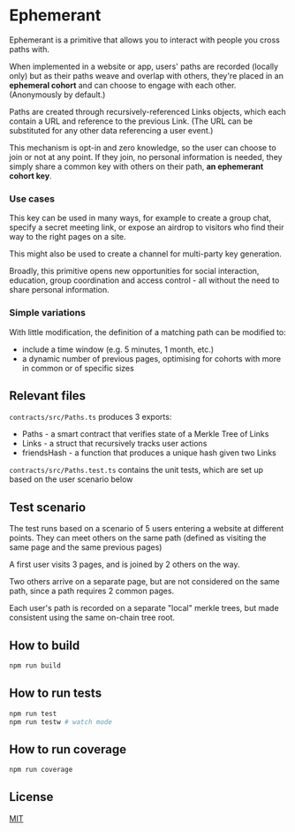 # Ephemerant

Ephemerant is a primitive that allows you to interact with people you cross paths with.

When implemented in a website or app, users' paths are recorded (locally only) but as their paths weave and overlap with others, they're placed in an **ephemeral cohort** and can choose to engage with each other. (Anonymously by default.)

Paths are created through recursively-referenced Links objects, which each contain a URL and reference to the previous Link. (The URL can be substituted for any other data referencing a user event.)

This mechanism is opt-in and zero knowledge, so the user can choose to join or not at any point. If they join, no personal information is needed, they simply share a common key with others on their path, **an ephemerant cohort key**. 

### Use cases
This key can be used in many ways, for example to create a group chat, specify a secret meeting link, or expose an airdrop to visitors who find their way to the right pages on a site.

This might also be used to create a channel for multi-party key generation.

Broadly, this primitive opens new opportunities for social interaction, education, group coordination and access control - all without the need to share personal information.

### Simple variations
With little modification, the definition of a matching path can be modified to:
 - include a time window (e.g. 5 minutes, 1 month, etc.)
 - a dynamic number of previous pages, optimising for cohorts with more in common or of specific sizes

## Relevant files

`contracts/src/Paths.ts` produces 3 exports: 
- Paths - a smart contract that verifies state of a Merkle Tree of Links
- Links - a struct that recursively tracks user actions
- friendsHash - a function that produces a unique hash given two Links

`contracts/src/Paths.test.ts` contains the unit tests, which are set up based on the user scenario below

## Test scenario
The test runs based on a scenario of 5 users entering a website at different points. They can meet others on the same path (defined as visiting the same page and the same previous pages)

A first user visits 3 pages, and is joined by 2 others on the way. 

Two others arrive on a separate page, but are not considered on the same path, since a path requires 2 common pages.

Each user's path is recorded on a separate "local" merkle trees, but made consistent using the same on-chain tree root.

## How to build
```sh
npm run build
```

## How to run tests
```sh
npm run test
npm run testw # watch mode
```

## How to run coverage

```sh
npm run coverage
```

## License

[MIT](LICENSE)
